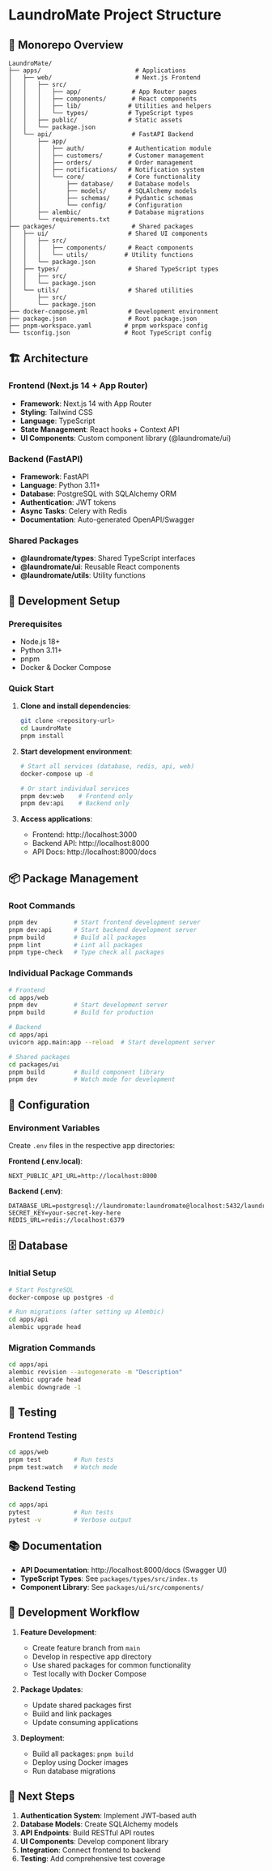 # LaundroMate Project Structure

## 📁 Monorepo Overview

```
LaundroMate/
├── apps/                          # Applications
│   ├── web/                       # Next.js Frontend
│   │   ├── src/
│   │   │   ├── app/              # App Router pages
│   │   │   ├── components/       # React components
│   │   │   ├── lib/             # Utilities and helpers
│   │   │   └── types/           # TypeScript types
│   │   ├── public/              # Static assets
│   │   └── package.json
│   └── api/                      # FastAPI Backend
│       ├── app/
│       │   ├── auth/            # Authentication module
│       │   ├── customers/       # Customer management
│       │   ├── orders/          # Order management
│       │   ├── notifications/   # Notification system
│       │   └── core/            # Core functionality
│       │       ├── database/    # Database models
│       │       ├── models/      # SQLAlchemy models
│       │       ├── schemas/     # Pydantic schemas
│       │       └── config/      # Configuration
│       ├── alembic/             # Database migrations
│       └── requirements.txt
├── packages/                     # Shared packages
│   ├── ui/                      # Shared UI components
│   │   ├── src/
│   │   │   ├── components/      # React components
│   │   │   └── utils/          # Utility functions
│   │   └── package.json
│   ├── types/                   # Shared TypeScript types
│   │   ├── src/
│   │   └── package.json
│   └── utils/                   # Shared utilities
│       ├── src/
│       └── package.json
├── docker-compose.yml           # Development environment
├── package.json                 # Root package.json
├── pnpm-workspace.yaml         # pnpm workspace config
└── tsconfig.json               # Root TypeScript config
```

## 🏗 Architecture

### Frontend (Next.js 14 + App Router)
- **Framework**: Next.js 14 with App Router
- **Styling**: Tailwind CSS
- **Language**: TypeScript
- **State Management**: React hooks + Context API
- **UI Components**: Custom component library (@laundromate/ui)

### Backend (FastAPI)
- **Framework**: FastAPI
- **Language**: Python 3.11+
- **Database**: PostgreSQL with SQLAlchemy ORM
- **Authentication**: JWT tokens
- **Async Tasks**: Celery with Redis
- **Documentation**: Auto-generated OpenAPI/Swagger

### Shared Packages
- **@laundromate/types**: Shared TypeScript interfaces
- **@laundromate/ui**: Reusable React components
- **@laundromate/utils**: Utility functions

## 🚀 Development Setup

### Prerequisites
- Node.js 18+
- Python 3.11+
- pnpm
- Docker & Docker Compose

### Quick Start
1. **Clone and install dependencies**:
   ```bash
   git clone <repository-url>
   cd LaundroMate
   pnpm install
   ```

2. **Start development environment**:
   ```bash
   # Start all services (database, redis, api, web)
   docker-compose up -d

   # Or start individual services
   pnpm dev:web    # Frontend only
   pnpm dev:api    # Backend only
   ```

3. **Access applications**:
   - Frontend: http://localhost:3000
   - Backend API: http://localhost:8000
   - API Docs: http://localhost:8000/docs

## 📦 Package Management

### Root Commands
```bash
pnpm dev          # Start frontend development server
pnpm dev:api      # Start backend development server
pnpm build        # Build all packages
pnpm lint         # Lint all packages
pnpm type-check   # Type check all packages
```

### Individual Package Commands
```bash
# Frontend
cd apps/web
pnpm dev          # Start development server
pnpm build        # Build for production

# Backend
cd apps/api
uvicorn app.main:app --reload  # Start development server

# Shared packages
cd packages/ui
pnpm build        # Build component library
pnpm dev          # Watch mode for development
```

## 🔧 Configuration

### Environment Variables
Create `.env` files in the respective app directories:

**Frontend (.env.local)**:
```env
NEXT_PUBLIC_API_URL=http://localhost:8000
```

**Backend (.env)**:
```env
DATABASE_URL=postgresql://laundromate:laundromate@localhost:5432/laundromate
SECRET_KEY=your-secret-key-here
REDIS_URL=redis://localhost:6379
```

## 🗄 Database

### Initial Setup
```bash
# Start PostgreSQL
docker-compose up postgres -d

# Run migrations (after setting up Alembic)
cd apps/api
alembic upgrade head
```

### Migration Commands
```bash
cd apps/api
alembic revision --autogenerate -m "Description"
alembic upgrade head
alembic downgrade -1
```

## 🧪 Testing

### Frontend Testing
```bash
cd apps/web
pnpm test         # Run tests
pnpm test:watch   # Watch mode
```

### Backend Testing
```bash
cd apps/api
pytest            # Run tests
pytest -v         # Verbose output
```

## 📚 Documentation

- **API Documentation**: http://localhost:8000/docs (Swagger UI)
- **TypeScript Types**: See `packages/types/src/index.ts`
- **Component Library**: See `packages/ui/src/components/`

## 🔄 Development Workflow

1. **Feature Development**:
   - Create feature branch from `main`
   - Develop in respective app directory
   - Use shared packages for common functionality
   - Test locally with Docker Compose

2. **Package Updates**:
   - Update shared packages first
   - Build and link packages
   - Update consuming applications

3. **Deployment**:
   - Build all packages: `pnpm build`
   - Deploy using Docker images
   - Run database migrations

## 🎯 Next Steps

1. **Authentication System**: Implement JWT-based auth
2. **Database Models**: Create SQLAlchemy models
3. **API Endpoints**: Build RESTful API routes
4. **UI Components**: Develop component library
5. **Integration**: Connect frontend to backend
6. **Testing**: Add comprehensive test coverage
